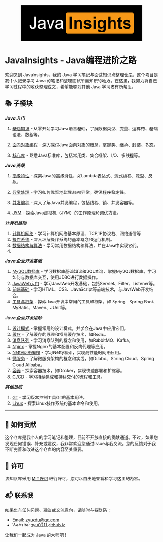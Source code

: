 <p align="center">
  <img src="imgs/logo.png" alt="JavaInsights Logo height="200" width="400"">
</p>

# JavaInsights - Java编程进阶之路

欢迎来到 JavaInsights，我的 Java 学习笔记与面试知识点整理仓库。这个项目是我个人记录学习 Java 的笔记和整理面试所需知识的地方。在这里，我努力将自己学习过程中的收获整理成文，希望能够对其他 Java 学习者有所帮助。

## :books: 子模块

***Java 入门***

1. [基础知识](基础知识/index.md) - 从零开始学习Java语言基础，了解数据类型、变量、运算符、基础语法、数组等。

2. [面向对象编程](#面向对象编程) - 深入探讨Java面向对象的概念，掌握类、继承、封装、多态。

3. [核心库](#核心库) - 熟悉Java标准库，包括常用类、集合框架、I/O、多线程等。

***Java 高级***

1. [高级特性](#高级特性) - 探索Java的高级特性，如Lambda表达式、流式编程、泛型、反射。

2. [异常处理](#异常处理) - 学习如何优雅地处理Java异常，确保程序稳定性。

3. [并发编程](#并发编程) - 深入了解Java并发编程，包括线程、锁、并发容器等。

4. [JVM](#JVM) - 探索Java虚拟机（JVM）的工作原理和调优方法。

***计算机基础***

1. [计算机网络](#计算机网络) - 学习计算机网络基本原理、TCP/IP协议栈、网络通信等
2. [操作系统](#操作系统) - 深入理解操作系统的基本概念和运行机制。
3. [数据结构与算法](#数据结构与算法) - 学习常用数据结构和算法，并在Java中实现它们。
4. 

***Java 企业开发基础***

1. [MySQL数据库](#MySQL数据库) - 学习数据库基础知识和SQL查询，掌握MySQL数据库，学习如何与数据库交互，使用JDBC进行数据操作。
2. [JavaWeb入门](#JavaWeb入门) - 学习JavaWeb开发基础，包括Servlet、Filter、Listener等。
3. [前端基础](#前端基础) - 学习HTML、CSS、JavaScript等前端技术，与JavaWeb开发结合。
4. [工具与框架](#工具与框架) - 探索Java开发中常用的工具和框架，如 Spring、Spring Boot、MyBatis、Maven、JUnit等。

***Java 企业开发进阶***

1. [设计模式](#设计模式) - 掌握常用的设计模式，并学会在Java中应用它们。
2. [缓存](#缓存) - 了解缓存的原理和常用缓存技术，如Redis。
3. [消息队列](#消息队列) - 学习消息队列的概念和使用，如RabbitMQ、Kafka。
4. [Nginx](#Nginx) - 掌握Nginx的基本配置和反向代理等应用。
5. [Netty网络编程](#Netty网络编程) - 学习Netty框架，实现高性能的网络应用。
6. [微服务](#微服务) - 了解微服务架构的概念和实践，如Dubbo、Spring Cloud、Spring Cloud Alibaba。
7. [容器](#容器) - 探索容器技术，如Docker，实现快速部署和扩缩容。
8. [CI/CD](#CI/CD) - 学习持续集成和持续交付的流程和工具。

***其他加成***

1. [Git](#Git) - 学习版本控制工具Git的基本用法。
2. [Linux](#Linux) - 探索Linux操作系统的基本命令和使用。

******

## :muscle: 如何贡献

这个仓库是我个人的学习笔记和整理，目前不开放直接的贡献通道。不过，如果您发现任何错误、补充或建议，我非常欢迎您通过Issue与我交流。您的反馈对于我不断完善和改进这个仓库的内容至关重要。

## :scroll: 许可

该知识库采用 [MIT许可](LICENSE) 进行许可，您可以自由地查看和学习这里的内容。

## :mailbox_with_mail: 联系我

如果您有任何问题、建议或交流意向，请随时与我联系：

- Email: zyuxdu@qq.com
- Website: [zyu0211.github.io](https://zyu0211.github.io)

让我们一起成为 Java 的大师吧！
